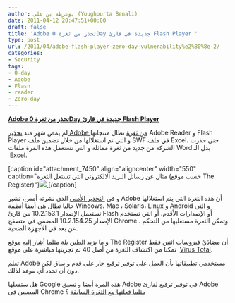 ```yaml
---
author: يوغرطة بن علي (Youghourta Benali)
date: 2011-04-12 20:47:51+00:00
draft: false
title: 'Adobe تحذر من ثغرة 0Day جديدة في قارئ Flash Player '
type: post
url: /2011/04/adobe-flash-player-zero-day-vulnerability%e2%80%8e-2/
categories:
- Security
tags:
- 0-day
- Adobe
- Flash
- reader
- Zero-day
---
```


**[Adobe تحذر من ثغرة 0Day جديدة في قارئ Flash Player](https://www.it-scoop.com/2011/04/adobe-flash-player-zero-day-vulnerability‎-2/)**


لم يمض شهر منذ [تحذير Adobe من ثغرة](https://www.it-scoop.com/2011/03/adobe-flash-player-zero-day-vulnerability%e2%80%8e/) تطال منتجاتها Adobe Reader و Flash Player و التي تم استغلالها من خلال تضمين ملف SWF في ملف Excel، حتى حذرت الشركة من جديد من ثغرة مماثلة و التي تستعمل هذه المرة ملفات Word بدل الـ  Excel.

[caption id="attachment_7450" align="aligncenter" width="550" caption="مثال عن رسائل البريد الالكتروني التي تستغل الثغرة (حسب موقع The Register)"][![](https://www.it-scoop.com/wp-content/uploads/2011/04/malicous_email.jpg)
](https://www.it-scoop.com/2011/04/adobe-flash-player-zero-day-vulnerability‎-2/)[/caption]





و في [التحذير الأمني](http://www.adobe.com/support/security/advisories/apsa11-02.html) الذي نشرته أمس، تشير Adobe أن هذه الثغرة التي يتم استغلالها حاليا تطال هي أيضا أنظمة Windows، Mac ، Solaris، Linux و Android و التي تستعمل الإصدار 10.2.153.1 من قارئ Flash أو الإصدارات الأقدم، أو التي تستخدم الإصدار 10.2.154.25 المضمن في متصفح Chrome . وتمكن الثغرة مستغليها من التحكم عن بعد في الأجهزة الضحية.

و ما يزيد الطين بلة مثلما [أشار إليه](http://www.theregister.co.uk/2011/04/12/attacks_exploit_adobe_flash/) موقع The Register أن مضادَيْ فيروسات اثنين فقط تمكنا من اكتشاف الثغرة من أصل 40 تم تجربتها مباشرة على موقع  [Virus Total](http://www.virustotal.com/file-scan/report.html?id=1e677420d7a8160c92b2f44f1ef5eea1cf9b0b1a25353db7d3142b268893507f-1302577275).

تعلم Adobe مستخدمي تطبيقاتها بأن العمل على توفير ترقيع جار على قدم و ساق لكن دون أن تحدد أي موعد لذلك.

هل ستفعلها Google هذه المرة أيضا و تسبق Adobe في توفير ترقيع لقارئ Adobe المضمن في Chrome [مثلما فعلتها مع الثغرة السابقة](https://www.it-scoop.com/2011/03/google-fixes-flash-exploit-chrome/) ؟




